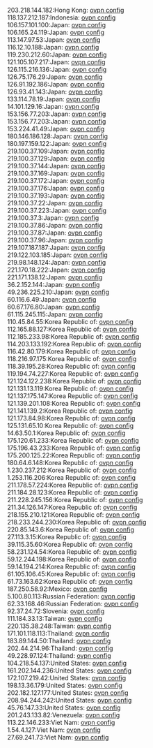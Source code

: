 203.218.144.182:Hong Kong: [ovpn config](vpn/203_218_144_182.ovpn)  
118.137.212.187:Indonesia: [ovpn config](vpn/118_137_212_187.ovpn)  
106.157.101.100:Japan: [ovpn config](vpn/106_157_101_100.ovpn)  
106.165.24.119:Japan: [ovpn config](vpn/106_165_24_119.ovpn)  
113.147.97.53:Japan: [ovpn config](vpn/113_147_97_53.ovpn)  
116.12.10.188:Japan: [ovpn config](vpn/116_12_10_188.ovpn)  
119.230.212.60:Japan: [ovpn config](vpn/119_230_212_60.ovpn)  
121.105.107.217:Japan: [ovpn config](vpn/121_105_107_217.ovpn)  
126.115.216.136:Japan: [ovpn config](vpn/126_115_216_136.ovpn)  
126.75.176.29:Japan: [ovpn config](vpn/126_75_176_29.ovpn)  
126.91.192.186:Japan: [ovpn config](vpn/126_91_192_186.ovpn)  
126.93.41.143:Japan: [ovpn config](vpn/126_93_41_143.ovpn)  
133.114.78.19:Japan: [ovpn config](vpn/133_114_78_19.ovpn)  
14.101.129.16:Japan: [ovpn config](vpn/14_101_129_16.ovpn)  
153.156.77.203:Japan: [ovpn config](vpn/153_156_77_203.ovpn)  
153.156.77.203:Japan: [ovpn config](vpn/153_156_77_203.ovpn)  
153.224.41.49:Japan: [ovpn config](vpn/153_224_41_49.ovpn)  
180.146.186.128:Japan: [ovpn config](vpn/180_146_186_128.ovpn)  
180.197.159.122:Japan: [ovpn config](vpn/180_197_159_122.ovpn)  
219.100.37.109:Japan: [ovpn config](vpn/219_100_37_109.ovpn)  
219.100.37.129:Japan: [ovpn config](vpn/219_100_37_129.ovpn)  
219.100.37.144:Japan: [ovpn config](vpn/219_100_37_144.ovpn)  
219.100.37.169:Japan: [ovpn config](vpn/219_100_37_169.ovpn)  
219.100.37.172:Japan: [ovpn config](vpn/219_100_37_172.ovpn)  
219.100.37.176:Japan: [ovpn config](vpn/219_100_37_176.ovpn)  
219.100.37.193:Japan: [ovpn config](vpn/219_100_37_193.ovpn)  
219.100.37.22:Japan: [ovpn config](vpn/219_100_37_22.ovpn)  
219.100.37.223:Japan: [ovpn config](vpn/219_100_37_223.ovpn)  
219.100.37.3:Japan: [ovpn config](vpn/219_100_37_3.ovpn)  
219.100.37.86:Japan: [ovpn config](vpn/219_100_37_86.ovpn)  
219.100.37.87:Japan: [ovpn config](vpn/219_100_37_87.ovpn)  
219.100.37.96:Japan: [ovpn config](vpn/219_100_37_96.ovpn)  
219.107.187.187:Japan: [ovpn config](vpn/219_107_187_187.ovpn)  
219.122.103.185:Japan: [ovpn config](vpn/219_122_103_185.ovpn)  
219.98.148.124:Japan: [ovpn config](vpn/219_98_148_124.ovpn)  
221.170.18.222:Japan: [ovpn config](vpn/221_170_18_222.ovpn)  
221.171.138.12:Japan: [ovpn config](vpn/221_171_138_12.ovpn)  
36.2.152.144:Japan: [ovpn config](vpn/36_2_152_144.ovpn)  
49.236.225.210:Japan: [ovpn config](vpn/49_236_225_210.ovpn)  
60.116.6.49:Japan: [ovpn config](vpn/60_116_6_49.ovpn)  
60.67.176.80:Japan: [ovpn config](vpn/60_67_176_80.ovpn)  
61.115.245.115:Japan: [ovpn config](vpn/61_115_245_115.ovpn)  
110.45.84.55:Korea Republic of: [ovpn config](vpn/110_45_84_55.ovpn)  
112.165.88.127:Korea Republic of: [ovpn config](vpn/112_165_88_127.ovpn)  
112.185.233.98:Korea Republic of: [ovpn config](vpn/112_185_233_98.ovpn)  
114.203.133.192:Korea Republic of: [ovpn config](vpn/114_203_133_192.ovpn)  
116.42.80.179:Korea Republic of: [ovpn config](vpn/116_42_80_179.ovpn)  
118.216.97.175:Korea Republic of: [ovpn config](vpn/118_216_97_175.ovpn)  
118.39.195.28:Korea Republic of: [ovpn config](vpn/118_39_195_28.ovpn)  
119.194.74.227:Korea Republic of: [ovpn config](vpn/119_194_74_227.ovpn)  
121.124.122.238:Korea Republic of: [ovpn config](vpn/121_124_122_238.ovpn)  
121.131.13.119:Korea Republic of: [ovpn config](vpn/121_131_13_119.ovpn)  
121.137.175.147:Korea Republic of: [ovpn config](vpn/121_137_175_147.ovpn)  
121.139.201.108:Korea Republic of: [ovpn config](vpn/121_139_201_108.ovpn)  
121.141.139.2:Korea Republic of: [ovpn config](vpn/121_141_139_2.ovpn)  
121.173.84.98:Korea Republic of: [ovpn config](vpn/121_173_84_98.ovpn)  
125.131.65.10:Korea Republic of: [ovpn config](vpn/125_131_65_10.ovpn)  
14.63.50.1:Korea Republic of: [ovpn config](vpn/14_63_50_1.ovpn)  
175.120.61.233:Korea Republic of: [ovpn config](vpn/175_120_61_233.ovpn)  
175.196.43.233:Korea Republic of: [ovpn config](vpn/175_196_43_233.ovpn)  
175.200.125.22:Korea Republic of: [ovpn config](vpn/175_200_125_22.ovpn)  
180.64.6.148:Korea Republic of: [ovpn config](vpn/180_64_6_148.ovpn)  
1.230.237.212:Korea Republic of: [ovpn config](vpn/1_230_237_212.ovpn)  
1.253.116.206:Korea Republic of: [ovpn config](vpn/1_253_116_206.ovpn)  
211.178.57.224:Korea Republic of: [ovpn config](vpn/211_178_57_224.ovpn)  
211.184.28.123:Korea Republic of: [ovpn config](vpn/211_184_28_123.ovpn)  
211.228.245.156:Korea Republic of: [ovpn config](vpn/211_228_245_156.ovpn)  
211.34.126.147:Korea Republic of: [ovpn config](vpn/211_34_126_147.ovpn)  
218.155.210.121:Korea Republic of: [ovpn config](vpn/218_155_210_121.ovpn)  
218.233.244.230:Korea Republic of: [ovpn config](vpn/218_233_244_230.ovpn)  
220.85.143.6:Korea Republic of: [ovpn config](vpn/220_85_143_6.ovpn)  
27.113.3.15:Korea Republic of: [ovpn config](vpn/27_113_3_15.ovpn)  
39.115.35.60:Korea Republic of: [ovpn config](vpn/39_115_35_60.ovpn)  
58.231.124.54:Korea Republic of: [ovpn config](vpn/58_231_124_54.ovpn)  
59.12.244.198:Korea Republic of: [ovpn config](vpn/59_12_244_198.ovpn)  
59.14.194.214:Korea Republic of: [ovpn config](vpn/59_14_194_214.ovpn)  
61.105.106.45:Korea Republic of: [ovpn config](vpn/61_105_106_45.ovpn)  
61.73.163.62:Korea Republic of: [ovpn config](vpn/61_73_163_62.ovpn)  
187.250.58.92:Mexico: [ovpn config](vpn/187_250_58_92.ovpn)  
5.100.80.113:Russian Federation: [ovpn config](vpn/5_100_80_113.ovpn)  
62.33.168.46:Russian Federation: [ovpn config](vpn/62_33_168_46.ovpn)  
92.37.24.72:Slovenia: [ovpn config](vpn/92_37_24_72.ovpn)  
111.184.33.13:Taiwan: [ovpn config](vpn/111_184_33_13.ovpn)  
220.135.38.248:Taiwan: [ovpn config](vpn/220_135_38_248.ovpn)  
171.101.118.113:Thailand: [ovpn config](vpn/171_101_118_113.ovpn)  
183.89.144.50:Thailand: [ovpn config](vpn/183_89_144_50.ovpn)  
202.44.214.96:Thailand: [ovpn config](vpn/202_44_214_96.ovpn)  
49.228.97.124:Thailand: [ovpn config](vpn/49_228_97_124.ovpn)  
104.218.54.137:United States: [ovpn config](vpn/104_218_54_137.ovpn)  
161.202.144.236:United States: [ovpn config](vpn/161_202_144_236.ovpn)  
172.107.219.42:United States: [ovpn config](vpn/172_107_219_42.ovpn)  
198.13.36.179:United States: [ovpn config](vpn/198_13_36_179.ovpn)  
202.182.127.177:United States: [ovpn config](vpn/202_182_127_177.ovpn)  
208.94.244.242:United States: [ovpn config](vpn/208_94_244_242.ovpn)  
45.76.147.33:United States: [ovpn config](vpn/45_76_147_33.ovpn)  
201.243.133.82:Venezuela: [ovpn config](vpn/201_243_133_82.ovpn)  
113.22.146.233:Viet Nam: [ovpn config](vpn/113_22_146_233.ovpn)  
1.54.4.127:Viet Nam: [ovpn config](vpn/1_54_4_127.ovpn)  
27.69.241.73:Viet Nam: [ovpn config](vpn/27_69_241_73.ovpn)  
